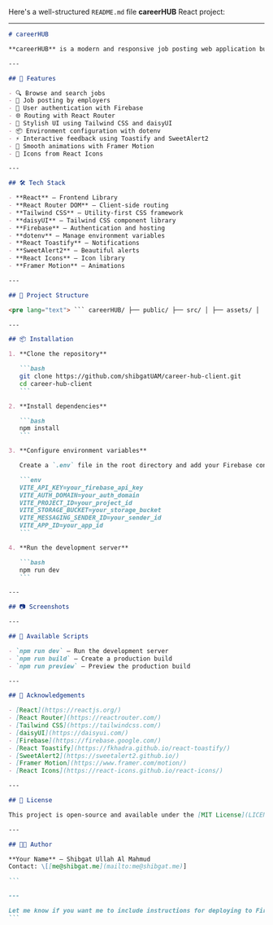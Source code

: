 Here's a well-structured `README.md` file **careerHUB** React project:

---

````markdown
# careerHUB

**careerHUB** is a modern and responsive job posting web application built with React. It allows job seekers to browse and apply for jobs, and employers to post job openings. The platform is designed with a clean UI/UX and provides interactive feedback using animations and alerts.

---

## 🚀 Features

- 🔍 Browse and search jobs
- 📝 Job posting by employers
- 👥 User authentication with Firebase
- 🌐 Routing with React Router
- 🎨 Stylish UI using Tailwind CSS and daisyUI
- 📦 Environment configuration with dotenv
- ⚡ Interactive feedback using Toastify and SweetAlert2
- 🧠 Smooth animations with Framer Motion
- 🎨 Icons from React Icons

---

## 🛠 Tech Stack

- **React** – Frontend Library
- **React Router DOM** – Client-side routing
- **Tailwind CSS** – Utility-first CSS framework
- **daisyUI** – Tailwind CSS component library
- **Firebase** – Authentication and hosting
- **dotenv** – Manage environment variables
- **React Toastify** – Notifications
- **SweetAlert2** – Beautiful alerts
- **React Icons** – Icon library
- **Framer Motion** – Animations

---

## 📁 Project Structure

<pre lang="text"> ``` careerHUB/ ├── public/ ├── src/ │ ├── assets/ │ ├── components/ │ ├── pages/ │ ├── routes/ │ ├── services/ │ ├── App.jsx │ ├── main.jsx │ └── index.css ├── .env ├── tailwind.config.js ├── package.json └── README.md ``` </pre>

---

## 📦 Installation

1. **Clone the repository**

   ```bash
   git clone https://github.com/shibgatUAM/career-hub-client.git
   cd career-hub-client
   ```

2. **Install dependencies**

   ```bash
   npm install
   ```

3. **Configure environment variables**

   Create a `.env` file in the root directory and add your Firebase config:

   ```env
   VITE_API_KEY=your_firebase_api_key
   VITE_AUTH_DOMAIN=your_auth_domain
   VITE_PROJECT_ID=your_project_id
   VITE_STORAGE_BUCKET=your_storage_bucket
   VITE_MESSAGING_SENDER_ID=your_sender_id
   VITE_APP_ID=your_app_id
   ```

4. **Run the development server**

   ```bash
   npm run dev
   ```

---

## 📷 Screenshots

---

## 🧪 Available Scripts

- `npm run dev` – Run the development server
- `npm run build` – Create a production build
- `npm run preview` – Preview the production build

---

## 🙌 Acknowledgements

- [React](https://reactjs.org/)
- [React Router](https://reactrouter.com/)
- [Tailwind CSS](https://tailwindcss.com/)
- [daisyUI](https://daisyui.com/)
- [Firebase](https://firebase.google.com/)
- [React Toastify](https://fkhadra.github.io/react-toastify/)
- [SweetAlert2](https://sweetalert2.github.io/)
- [Framer Motion](https://www.framer.com/motion/)
- [React Icons](https://react-icons.github.io/react-icons/)

---

## 📜 License

This project is open-source and available under the [MIT License](LICENSE).

---

## 👨‍💻 Author

**Your Name** – Shibgat Ullah Al Mahmud
Contact: \[[me@shibgat.me](mailto:me@shibgat.me)]

```

---

Let me know if you want me to include instructions for deploying to Firebase, Netlify, or Vercel.
```
````
